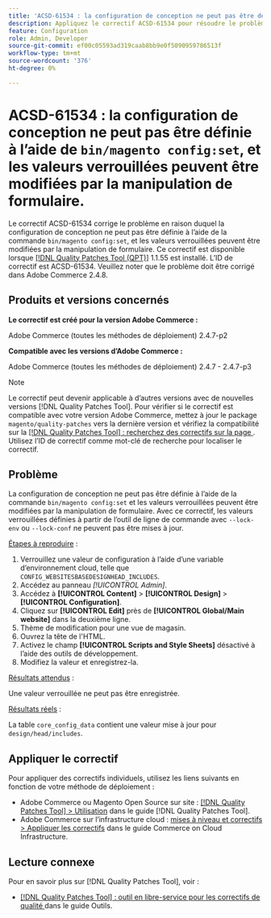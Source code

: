 ```yaml
---
title: 'ACSD-61534 : la configuration de conception ne peut pas être définie à l’aide de bin/magento config:set et les valeurs verrouillées peuvent être modifiées par la manipulation de formulaire.'
description: Appliquez le correctif ACSD-61534 pour résoudre le problème Adobe Commerce en raison duquel la configuration de conception ne peut pas être définie à l’aide de la commande bin/magento config:set, et les valeurs verrouillées peuvent être modifiées par la manipulation de formulaire.
feature: Configuration
role: Admin, Developer
source-git-commit: ef00c05593ad319caab8bb9e0f5090959786513f
workflow-type: tm+mt
source-wordcount: '376'
ht-degree: 0%

---
```


# ACSD-61534 : la configuration de conception ne peut pas être définie à l’aide de `bin/magento config:set`, et les valeurs verrouillées peuvent être modifiées par la manipulation de formulaire.

Le correctif ACSD-61534 corrige le problème en raison duquel la configuration de conception ne peut pas être définie à l’aide de la commande `bin/magento config:set`, et les valeurs verrouillées peuvent être modifiées par la manipulation de formulaire. Ce correctif est disponible lorsque [[!DNL Quality Patches Tool (QPT)]](/help/tools/quality-patches-tool/quality-patches-tool-to-self-serve-quality-patches.md) 1.1.55 est installé. L’ID de correctif est ACSD-61534. Veuillez noter que le problème doit être corrigé dans Adobe Commerce 2.4.8.

## Produits et versions concernés

**Le correctif est créé pour la version Adobe Commerce :**

Adobe Commerce (toutes les méthodes de déploiement) 2.4.7-p2

**Compatible avec les versions d’Adobe Commerce :**

Adobe Commerce (toutes les méthodes de déploiement) 2.4.7 - 2.4.7-p3

>[!NOTE]
>
>Le correctif peut devenir applicable à d’autres versions avec de nouvelles versions [!DNL Quality Patches Tool]. Pour vérifier si le correctif est compatible avec votre version Adobe Commerce, mettez à jour le package `magento/quality-patches` vers la dernière version et vérifiez la compatibilité sur la [[!DNL Quality Patches Tool] : recherchez des correctifs sur la page ](https://experienceleague.adobe.com/tools/commerce-quality-patches/index.html?lang=fr). Utilisez l’ID de correctif comme mot-clé de recherche pour localiser le correctif.

## Problème

La configuration de conception ne peut pas être définie à l’aide de la commande `bin/magento config:set` et les valeurs verrouillées peuvent être modifiées par la manipulation de formulaire. Avec ce correctif, les valeurs verrouillées définies à partir de l’outil de ligne de commande avec `--lock-env` ou `--lock-conf` ne peuvent pas être mises à jour.

<u>Étapes à reproduire</u> :

1. Verrouillez une valeur de configuration à l’aide d’une variable d’environnement cloud, telle que `CONFIG_WEBSITESBASEDESIGNHEAD_INCLUDES`.
1. Accédez au panneau *[!UICONTROL Admin]*.
1. Accédez à **[!UICONTROL Content]** > **[!UICONTROL Design]** > **[!UICONTROL Configuration]**.
1. Cliquez sur **[!UICONTROL Edit]** près de **[!UICONTROL Global/Main website]** dans la deuxième ligne.
1. Thème de modification pour une vue de magasin.
1. Ouvrez la tête de l&#39;HTML.
1. Activez le champ **[!UICONTROL Scripts and Style Sheets]** désactivé à l’aide des outils de développement.
1. Modifiez la valeur et enregistrez-la.

<u>Résultats attendus</u> :

Une valeur verrouillée ne peut pas être enregistrée.

<u>Résultats réels</u> :

La table `core_config_data` contient une valeur mise à jour pour `design/head/includes`.

## Appliquer le correctif

Pour appliquer des correctifs individuels, utilisez les liens suivants en fonction de votre méthode de déploiement :

* Adobe Commerce ou Magento Open Source sur site : [[!DNL Quality Patches Tool] > Utilisation](/help/tools/quality-patches-tool/usage.md) dans le guide [!DNL Quality Patches Tool].
* Adobe Commerce sur l’infrastructure cloud : [mises à niveau et correctifs > Appliquer les correctifs](https://experienceleague.adobe.com/docs/commerce-cloud-service/user-guide/develop/upgrade/apply-patches.html?lang=fr) dans le guide Commerce on Cloud Infrastructure.

## Lecture connexe

Pour en savoir plus sur [!DNL Quality Patches Tool], voir :

* [[!DNL Quality Patches Tool] : outil en libre-service pour les correctifs de qualité ](/help/tools/quality-patches-tool/quality-patches-tool-to-self-serve-quality-patches.md) dans le guide Outils.

